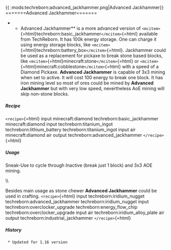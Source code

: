 {{ :mods:techreborn:advanced_jackhammer.png|Advanced
Jackhammer}} =======Advanced Jackhammer=======

-   -   Advanced Jackhammer** is a more advanced version of
        `<mcitem>`{=html}techreborn:basic_jackhammer`</mcitem>`{=html}
        available from TechReborn. It has 100k energy storage. One can
        charge it using energy storage blocks, like
        `<mcitem>`{=html}techreborn:battery_box`</mcitem>`{=html}.
        Jackhammer could be used as a replacement for pickaxe to break
        stone based blocks, like
        `<mcitem>`{=html}minecraft:stone`</mcitem>`{=html} or
        `<mcitem>`{=html}minecraft:cobblestone`</mcitem>`{=html} with a
        speed of a Diamond Pickaxe. **Advanced Jackhammer** is
        capable of 3x3 mining when set to active. It will cost 100
        energy to break one block. It has iron mining level so most of
        ores could be mined by **Advanced Jackhammer** but with very
        low speed, nevertheless AoE mining will skip non-stone blocks.

##### Recipe

`<recipe>`{=html} input minecraft:diamond techreborn:basic_jackhammer
minecraft:diamond input techreborn:titanium_ingot
techreborn:lithium_battery techreborn:titanium_ingot input air
minecraft:diamond air output techreborn:advanced_jackhammer
`</recipe>`{=html}

##### Usage

Sneak-Use to cycle through Inactive (break just 1 block) and 3x3 AOE
mining.

\\\\

Besides main usage as stone chewer **Advanced Jackhammer** could be
used in crafting. `<recipe>`{=html} input techreborn:iridium_nugget
techreborn:advanced_jackhammer techreborn:iridium_nugget input
techreborn:overclocker_upgrade techreborn:energy_flow_chip
techreborn:overclocker_upgrade input air techreborn:iridium_alloy_plate
air output techreborn:industrial_jackhammer `</recipe>`{=html}

##### History

` * Updated for 1.16 version`
